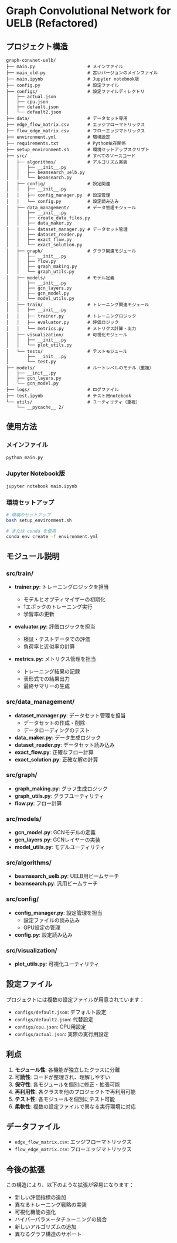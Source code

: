 # Graph Convolutional Network for UELB (Refactored)

## プロジェクト構造

```
graph-convnet-uelb/
├── main.py                    # メインファイル
├── main_old.py                # 古いバージョンのメインファイル
├── main.ipynb                 # Jupyter notebook版
├── config.py                  # 設定ファイル
├── configs/                   # 設定ファイルディレクトリ
│   ├── actual.json
│   ├── cpu.json
│   ├── default.json
│   └── default2.json
├── data/                      # データセット専用
├── edge_flow_matrix.csv       # エッジフローマトリックス
├── flow_edge_matrix.csv       # フローエッジマトリックス
├── environment.yml            # 環境設定
├── requirements.txt           # Python依存関係
├── setup_environment.sh       # 環境セットアップスクリプト
├── src/                       # すべてのソースコード
│   ├── algorithms/            # アルゴリズム実装
│   │   ├── __init__.py
│   │   ├── beamsearch_uelb.py
│   │   └── beamsearch.py
│   ├── config/                # 設定関連
│   │   ├── __init__.py
│   │   ├── config_manager.py  # 設定管理
│   │   └── config.py          # 設定読み込み
│   ├── data_management/       # データ管理モジュール
│   │   ├── __init__.py
│   │   ├── create_data_files.py
│   │   ├── data_maker.py
│   │   ├── dataset_manager.py # データセット管理
│   │   ├── dataset_reader.py
│   │   ├── exact_flow.py
│   │   └── exact_solution.py
│   ├── graph/                 # グラフ関連モジュール
│   │   ├── __init__.py
│   │   ├── flow.py
│   │   ├── graph_making.py
│   │   └── graph_utils.py
│   ├── models/                # モデル定義
│   │   ├── __init__.py
│   │   ├── gcn_layers.py
│   │   ├── gcn_model.py
│   │   └── model_utils.py
│   ├── train/                 # トレーニング関連モジュール
│   │   ├── __init__.py
│   │   ├── trainer.py         # トレーニングロジック
│   │   ├── evaluator.py       # 評価ロジック
│   │   └── metrics.py         # メトリクス計算・出力
│   ├── visualization/         # 可視化モジュール
│   │   ├── __init__.py
│   │   └── plot_utils.py
│   └── tests/                 # テストモジュール
│       ├── __init__.py
│       └── test.py
├── models/                    # ルートレベルのモデル（重複）
│   ├── __init__.py
│   ├── gcn_layers.py
│   └── gcn_model.py
├── logs/                      # ログファイル
├── test.ipynb                 # テスト用notebook
└── utils/                     # ユーティリティ（重複）
    └── __pycache__ 2/
```

## 使用方法

### メインファイル

```bash
python main.py
```

### Jupyter Notebook版

```bash
jupyter notebook main.ipynb
```

### 環境セットアップ

```bash
# 環境のセットアップ
bash setup_environment.sh

# または conda を使用
conda env create -f environment.yml
```

## モジュール説明

### src/train/
- **trainer.py**: トレーニングロジックを担当
  - モデルとオプティマイザーの初期化
  - 1エポックのトレーニング実行
  - 学習率の更新

- **evaluator.py**: 評価ロジックを担当
  - 検証・テストデータでの評価
  - 負荷率と近似率の計算

- **metrics.py**: メトリクス管理を担当
  - トレーニング結果の記録
  - 表形式での結果出力
  - 最終サマリーの生成

### src/data_management/
- **dataset_manager.py**: データセット管理を担当
  - データセットの作成・削除
  - データローディングのテスト
- **data_maker.py**: データ生成ロジック
- **dataset_reader.py**: データセット読み込み
- **exact_flow.py**: 正確なフロー計算
- **exact_solution.py**: 正確な解の計算

### src/graph/
- **graph_making.py**: グラフ生成ロジック
- **graph_utils.py**: グラフユーティリティ
- **flow.py**: フロー計算

### src/models/
- **gcn_model.py**: GCNモデルの定義
- **gcn_layers.py**: GCNレイヤーの実装
- **model_utils.py**: モデルユーティリティ

### src/algorithms/
- **beamsearch_uelb.py**: UELB用ビームサーチ
- **beamsearch.py**: 汎用ビームサーチ

### src/config/
- **config_manager.py**: 設定管理を担当
  - 設定ファイルの読み込み
  - GPU設定の管理
- **config.py**: 設定読み込み

### src/visualization/
- **plot_utils.py**: 可視化ユーティリティ

## 設定ファイル

プロジェクトには複数の設定ファイルが用意されています：

- `configs/default.json`: デフォルト設定
- `configs/default2.json`: 代替設定
- `configs/cpu.json`: CPU用設定
- `configs/actual.json`: 実際の実行用設定

## 利点

1. **モジュール性**: 各機能が独立したクラスに分離
2. **可読性**: コードが整理され、理解しやすい
3. **保守性**: 各モジュールを個別に修正・拡張可能
4. **再利用性**: 各クラスを他のプロジェクトで再利用可能
5. **テスト性**: 各モジュールを個別にテスト可能
6. **柔軟性**: 複数の設定ファイルで異なる実行環境に対応

## データファイル

- `edge_flow_matrix.csv`: エッジフローマトリックス
- `flow_edge_matrix.csv`: フローエッジマトリックス

## 今後の拡張

この構造により、以下のような拡張が容易になります：

- 新しい評価指標の追加
- 異なるトレーニング戦略の実装
- 可視化機能の強化
- ハイパーパラメータチューニングの統合
- 新しいアルゴリズムの追加
- 異なるグラフ構造のサポート 